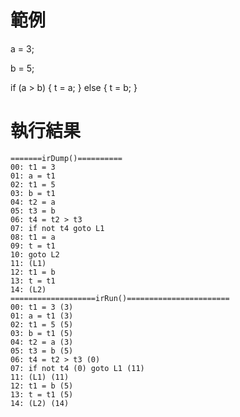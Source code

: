 # 範例

a = 3;

b = 5;

if (a > b)
{
    t = a;
}
else
{
   t = b;
}

# 執行結果
```
=======irDump()==========
00: t1 = 3
01: a = t1
02: t1 = 5
03: b = t1
04: t2 = a
05: t3 = b
06: t4 = t2 > t3
07: if not t4 goto L1
08: t1 = a
09: t = t1
10: goto L2
11: (L1)
12: t1 = b
13: t = t1
14: (L2)
===================irRun()=======================
00: t1 = 3 (3)
01: a = t1 (3)
02: t1 = 5 (5)
03: b = t1 (5)
04: t2 = a (3)
05: t3 = b (5)
06: t4 = t2 > t3 (0)
07: if not t4 (0) goto L1 (11)
11: (L1) (11)
12: t1 = b (5)
13: t = t1 (5)
14: (L2) (14)
```
